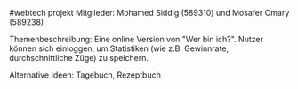 #webtech projekt
Mitglieder: Mohamed Siddig (589310) und Mosafer Omary (589238)

Themenbeschreibung:
Eine online Version von "Wer bin ich?". Nutzer können sich einloggen, um Statistiken (wie z.B. Gewinnrate, durchschnittliche Züge) zu speichern.

Alternative Ideen: Tagebuch, Rezeptbuch